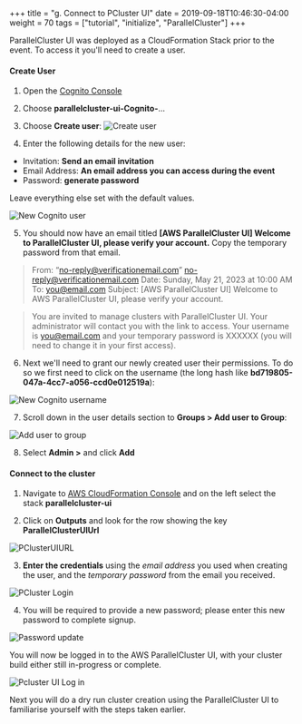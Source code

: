 +++
title = "g. Connect to PCluster UI"
date = 2019-09-18T10:46:30-04:00
weight = 70
tags = ["tutorial", "initialize", "ParallelCluster"]
+++

ParallelCluster UI was deployed as a CloudFormation Stack prior to the event. To access it you'll need to create a user.

#### Create User

1. Open the [Cognito Console](https://console.aws.amazon.com/cognito/v2/idp/user-pools)

2. Choose **parallelcluster-ui-Cognito-**...

3. Choose **Create user**:
![Create user](/images/hpc-aws-parallelcluster-workshop/lab1-pcluster-workshop-07-a-create-user.png)

4. Enter the following details for the new user:

- Invitation: **Send an email invitation**
- Email Address: **An email address you can access during the event**
- Password: **generate password**

Leave everything else set with the default values.

![New Cognito user](/images/hpc-aws-parallelcluster-workshop/lab1-pcluster-workshop-07-b-cognito-new-user.png)

5. You should now have an email titled **[AWS ParallelCluster UI] Welcome to ParallelCluster UI, please verify your account.** Copy the temporary password from that email.

> From: “no-reply@verificationemail.com” no-reply@verificationemail.com Date: Sunday, May 21, 2023 at 10:00 AM To: you@email.com Subject: [AWS ParallelCluster UI] Welcome to AWS ParallelCluster UI, please verify your account.

> You are invited to manage clusters with ParallelCluster UI. Your administrator will contact you with the link to access. Your username is you@email.com and your temporary password is XXXXXX (you will need to change it in your first access).

6. Next we'll need to grant our newly created user their permissions. To do so we first need to click on the username (the long hash like **bd719805-047a-4cc7-a056-ccd0e012519a**):

![New Cognito username](/images/hpc-aws-parallelcluster-workshop/lab1-pcluster-workshop-07-c-click-username.png)

7. Scroll down in the user details section to **Groups > Add user to Group**:

![Add user to group](/images/hpc-aws-parallelcluster-workshop/lab1-pcluster-workshop-07-d-add-user-group.png)

8. Select **Admin >** and click **Add**


#### Connect to the cluster

1. Navigate to [AWS CloudFormation Console](https://us-east-2.console.aws.amazon.com/cloudformation/home?region=us-east-2#/stacks) and on the left select the stack **parallelcluster-ui**

2. Click on **Outputs** and look for the row showing the key **ParallelClusterUIUrl**

![PClusterUIURL](/images/hpc-aws-parallelcluster-workshop/lab1-pcluster-workshop-07-e-pcluster-deployed.png)

3. **Enter the credentials** using the _email address_ you used when creating the user, and the _temporary password_ from the email you received.

![PCluster Login](/images/hpc-aws-parallelcluster-workshop/lab1-pcluster-workshop-07-f-pcmanager-creds.png)

4. You will be required to provide a new password; please enter this new password to complete signup.

![Password update](/images/hpc-aws-parallelcluster-workshop/lab1-pcluster-workshop-07-g-signup.png)

You will now be logged in to the AWS ParallelCluster UI, with your cluster build either still in-progress or complete.

![Pcluster UI Log in](/images/hpc-aws-parallelcluster-workshop/lab1-pcluster-workshop-07-h-cluster-creation-in-progress.png)

Next you will do a dry run cluster creation using the ParallelCluster UI to familiarise yourself with the steps taken earlier.